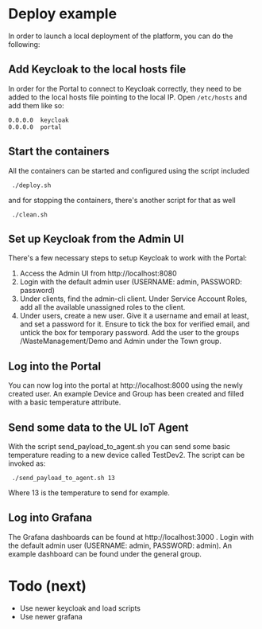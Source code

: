 # Deploy example

In order to launch a local deployment of the platform, you can do the following:

## Add Keycloak to the local hosts file

In order for the Portal to connect to Keycloak correctly, they need to be added
to the local hosts file pointing to the local IP.
Open `/etc/hosts` and add them like so:

```
0.0.0.0  keycloak
0.0.0.0  portal
```

## Start the containers

All the containers can be started and configured using the script included

```
 ./deploy.sh
```

and for stopping the containers, there's another script for that as well

```
 ./clean.sh
```

## Set up Keycloak from the Admin UI

There's a few necessary steps to setup Keycloak to work with the Portal:

1. Access the Admin UI from http://localhost:8080
2. Login with the default admin user (USERNAME: admin, PASSWORD: password)
3. Under clients, find the admin-cli client. Under Service Account Roles, add
   all the available unassigned roles to the client.
4. Under users, create a new user. Give it a username and email at least, and
   set a password for it. Ensure to tick the box for verified email, and untick
   the box for temporary password. Add the user to the groups
   /WasteManagement/Demo and Admin under the Town group.

## Log into the Portal

You can now log into the portal at http://localhost:8000 using the newly created
user. An example Device and Group has been created and filled with a basic
temperature attribute.

## Send some data to the UL IoT Agent

With the script send_payload_to_agent.sh you can send some basic temperature
reading to a new device called TestDev2. The script can be invoked as:

```
 ./send_payload_to_agent.sh 13
```

Where 13 is the temperature to send for example.

## Log into Grafana

The Grafana dashboards can be found at http://localhost:3000 . Login with the
default admin user (USERNAME: admin, PASSWORD: admin). An example dashboard
can be found under the general group.

# Todo (next)
- Use newer keycloak and load scripts
- Use newer grafana
